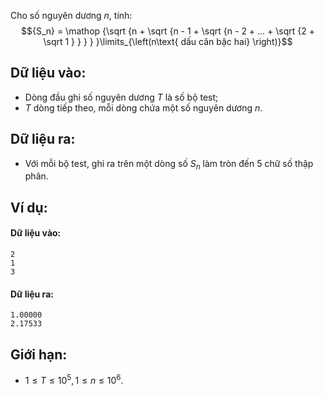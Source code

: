 Cho số nguyên dương $n$, tính:
$${S_n} = \mathop {\sqrt {n + \sqrt {n - 1 + \sqrt {n - 2 + ... + \sqrt {2 + \sqrt 1 } } } } }\limits_{\left(n\text{ dấu căn bậc hai} \right)}$$

## Dữ liệu vào:
- Dòng đầu ghi số nguyên dương $T$ là số bộ test;
- $T$ dòng tiếp theo, mỗi dòng chứa một số nguyên dương $n$.

## Dữ liệu ra:
- Với mỗi bộ test, ghi ra trên một dòng số $S_n$ làm tròn đến $5$ chữ số thập phân.

## Ví dụ:
#### Dữ liệu vào:
```
2
1
3
```

#### Dữ liệu ra:
```
1.00000
2.17533
```

## Giới hạn:
- $1 ≤ T ≤ 10^5, 1 ≤ n ≤ 10^6$.